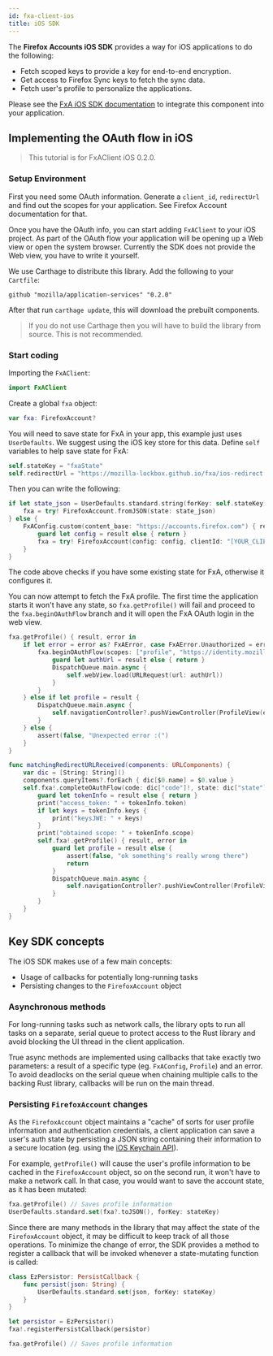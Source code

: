 ```yaml
---
id: fxa-client-ios
title: iOS SDK
---
```


The **Firefox Accounts iOS SDK** provides a way for iOS applications to do the following:

* Fetch scoped keys to provide a key for end-to-end encryption.
* Get access to Firefox Sync keys to fetch the sync data.
* Fetch user's profile to personalize the applications.

Please see the [FxA iOS SDK documentation](https://github.com/mozilla/application-services/tree/master/components/fxa-client/sdks/swift/FxAClient)
to integrate this component into your application.

## Implementing the OAuth flow in iOS

> This tutorial is for FxAClient iOS 0.2.0.


### Setup Environment 

First you need some OAuth information. Generate a `client_id`, `redirectUrl` and find out the scopes for your application.
See Firefox Account documentation for that. 

Once you have the OAuth info, you can start adding `FxAClient` to your iOS project.
As part of the OAuth flow your application will be opening up a Web view or open the system browser.
Currently the SDK does not provide the Web view, you have to write it yourself.

We use Carthage to distribute this library. Add the following to your `Cartfile`:

```
github "mozilla/application-services" "0.2.0"
```

After that run `carthage update`, this will download the prebuilt components.

> If you do not use Carthage then you will have to build the library from source. This is 
not recommended. 


### Start coding

Importing the `FxAClient`:

```swift
import FxAClient
```

Create a global `fxa` object: 

```swift
var fxa: FirefoxAccount?
```

You will need to save state for FxA in your app, this example just uses `UserDefaults`. We suggest using the iOS key store for this data.
Define `self` variables to help save state for FxA:

```swift
self.stateKey = "fxaState"
self.redirectUrl = "https://mozilla-lockbox.github.io/fxa/ios-redirect.html"
```

Then you can write the following:

```swift
if let state_json = UserDefaults.standard.string(forKey: self.stateKey) {
    fxa = try! FirefoxAccount.fromJSON(state: state_json)
} else {
    FxAConfig.custom(content_base: "https://accounts.firefox.com") { result, error in
        guard let config = result else { return }
        fxa = try! FirefoxAccount(config: config, clientId: "[YOUR_CLIENT_ID]")
    }
}
```

The code above checks if you have some existing state for FxA, otherwise it configures it.

You can now attempt to fetch the FxA profile. The first time the application starts it won't have any state, so
`fxa.getProfile()` will fail and proceed to the `fxa.beginOAuthFlow` branch and it will open the FxA OAuth login
in the web view.

```swift
fxa.getProfile() { result, error in
    if let error = error as? FxAError, case FxAError.Unauthorized = error {
        fxa.beginOAuthFlow(scopes: ["profile", "https://identity.mozilla.com/apps/oldsync"]) { result, error in
            guard let authUrl = result else { return }
            DispatchQueue.main.async {
                self.webView.load(URLRequest(url: authUrl))
            }
        }
    } else if let profile = result {
        DispatchQueue.main.async {
            self.navigationController?.pushViewController(ProfileView(email: profile.email), animated: true)
        }
    } else {
        assert(false, "Unexpected error :(")
    }
}
```

```swift
func matchingRedirectURLReceived(components: URLComponents) {
    var dic = [String: String]()
    components.queryItems?.forEach { dic[$0.name] = $0.value }
    self.fxa!.completeOAuthFlow(code: dic["code"]!, state: dic["state"]!) { result, error in
        guard let tokenInfo = result else { return }
        print("access_token: " + tokenInfo.token)
        if let keys = tokenInfo.keys {
            print("keysJWE: " + keys)
        }
        print("obtained scope: " + tokenInfo.scope)
        self.fxa!.getProfile() { result, error in
            guard let profile = result else {
                assert(false, "ok something's really wrong there")
                return
            }
            DispatchQueue.main.async {
                self.navigationController?.pushViewController(ProfileView(email: profile.email), animated: true)
            }
        }
    }
}
```

## Key SDK concepts

The iOS SDK makes use of a few main concepts:

* Usage of callbacks for potentially long-running tasks
* Persisting changes to the `FirefoxAccount` object

### Asynchronous methods

For long-running tasks such as network calls, the library opts to run all tasks on a separate, serial queue to
protect access to the Rust library and avoid blocking the UI thread in the client application.

True async methods are implemented using callbacks that take exactly two parameters: a result of a specific
type (eg. `FxAConfig`, `Profile`) and an error. To avoid deadlocks on the serial queue when chaining multiple
calls to the backing Rust library, callbacks will be run on the main thread.

### Persisting `FirefoxAccount` changes

As the `FirefoxAccount` object maintains a "cache" of sorts for user profile information and authentication
credentials, a client application can save a user's auth state by persisting a JSON string containing their
information to a secure location (eg. using the [iOS Keychain API](https://developer.apple.com/documentation/security/keychain_services)).

For example, `getProfile()` will cause the user's profile information to be cached in the `FirefoxAccount`
object, so on the second run, it won't have to make a network call. In that case, you would want to save the
account state, as it has been mutated:

```swift
fxa.getProfile() // Saves profile information
UserDefaults.standard.set(fxa?.toJSON(), forKey: stateKey)
```

Since there are many methods in the library that may affect the state of the `FirefoxAccount` object, it may
be difficult to keep track of all those operations. To minimize the change of error, the SDK provides a method
to register a callback that will be invoked whenever a state-mutating function is called:

```swift
class EzPersistor: PersistCallback {
    func persist(json: String) {
        UserDefaults.standard.set(json, forKey: stateKey)
    }
}

let persistor = EzPersistor()
fxa!.registerPersistCallback(persistor)

fxa.getProfile() // Saves profile information
```
